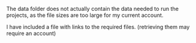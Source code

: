 The data folder does not actually contain the data needed to run the projects, as the file sizes are too large for my current account. 

I have included a file with links to the required files. (retrieving them may require an account) 
